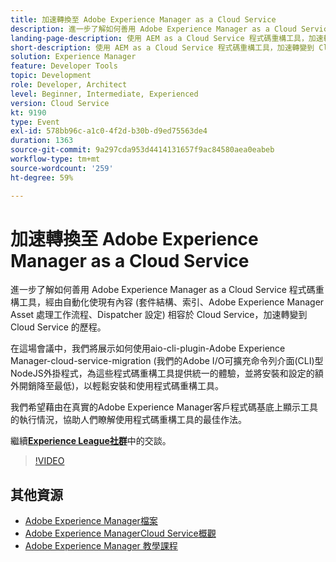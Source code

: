 ```yaml
---
title: 加速轉換至 Adobe Experience Manager as a Cloud Service
description: 進一步了解如何善用 Adobe Experience Manager as a Cloud Service 程式碼重構工具，經由自動化使現有內容 (套件結構、索引、Adobe Experience Manager Asset 處理工作流程、Dispatcher 設定) 相容於 Cloud Service，加速轉變到 Cloud Service 的歷程。
landing-page-description: 使用 AEM as a Cloud Service 程式碼重構工具，加速轉變到 Cloud Service 的歷程。
short-description: 使用 AEM as a Cloud Service 程式碼重構工具，加速轉變到 Cloud Service 的歷程。
solution: Experience Manager
feature: Developer Tools
topic: Development
role: Developer, Architect
level: Beginner, Intermediate, Experienced
version: Cloud Service
kt: 9190
type: Event
exl-id: 578bb96c-a1c0-4f2d-b30b-d9ed75563de4
duration: 1363
source-git-commit: 9a297cda953d4414131657f9ac84580aea0eabeb
workflow-type: tm+mt
source-wordcount: '259'
ht-degree: 59%

---
```


# 加速轉換至 Adobe Experience Manager as a Cloud Service

進一步了解如何善用 Adobe Experience Manager as a Cloud Service 程式碼重構工具，經由自動化使現有內容 (套件結構、索引、Adobe Experience Manager Asset 處理工作流程、Dispatcher 設定) 相容於 Cloud Service，加速轉變到 Cloud Service 的歷程。

在這場會議中，我們將展示如何使用aio-cli-plugin-Adobe Experience Manager-cloud-service-migration (我們的Adobe I/O可擴充命令列介面(CLI)型NodeJS外掛程式，為這些程式碼重構工具提供統一的體驗，並將安裝和設定的額外開銷降至最低)，以輕鬆安裝和使用程式碼重構工具。

我們希望藉由在真實的Adobe Experience Manager客戶程式碼基底上顯示工具的執行情況，協助人們瞭解使用程式碼重構工具的最佳作法。

繼續&#x200B;**[Experience League社群](https://adobe.ly/3ETr7FI)**&#x200B;中的交談。

>[!VIDEO](https://video.tv.adobe.com/v/338036/?quality=12&learn=on&hidetitle=true)

## 其他資源

- [Adobe Experience Manager檔案](https://experienceleague.adobe.com/docs/experience-manager-cloud-service.html)
- [Adobe Experience ManagerCloud Service概觀](https://experienceleague.adobe.com/docs/experience-manager-cloud-service/overview/home.html)
- [Adobe Experience Manager 教學課程](https://experienceleague.adobe.com/docs/experience-manager-tutorials.html)
